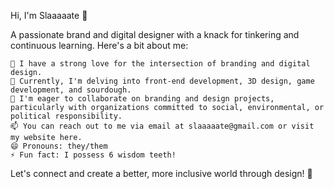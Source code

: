 Hi, I'm Slaaaaate 👋

A passionate brand and digital designer with a knack for tinkering and continuous learning. Here's a bit about me:

    👀 I have a strong love for the intersection of branding and digital design.
    🌱 Currently, I'm delving into front-end development, 3D design, game development, and sourdough.
    💞️ I'm eager to collaborate on branding and design projects, particularly with organizations committed to social, environmental, or political responsibility.
    📫 You can reach out to me via email at slaaaaate@gmail.com or visit my website here.
    😄 Pronouns: they/them
    ⚡ Fun fact: I possess 6 wisdom teeth!
    
Let's connect and create a better, more inclusive world through design! 🚀
